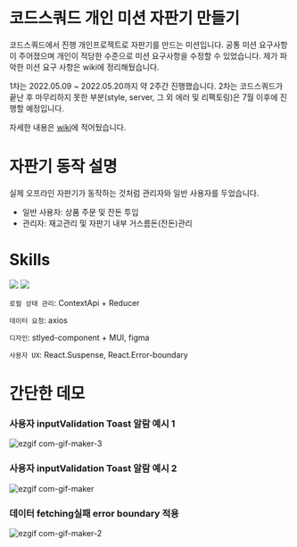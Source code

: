 # 코드스쿼드 개인 미션 자판기 만들기

코드스쿼드에서 진행 개인프로젝트로 자판기를 만드는 미션입니다.
공통 미션 요구사항이 주어졌으며 개인이 적당한 수준으로 미션 요구사항을 수정할 수 있었습니다.
제가 파악한 미션 요구 사항은 wiki에 정리해뒀습니다.

1차는 2022.05.09 ~ 2022.05.20까지 약 2주간 진행했습니다.
2차는 코드스쿼드가 끝난 후 마무리하지 못한 부분(style, server, 그 외 에러 및 리팩토링)은 7월 이후에 진행할 예정입니다.

자세한 내용은 [wiki](https://github.com/kimyouknow/codesquad-fe-vm/wiki)에 적어뒀습니다.

# 자판기 동작 설명

실제 오프라인 자판기가 동작하는 것처럼 관리자와 일반 사용자를 두었습니다.

- 일반 사용자: 상품 주문 및 잔돈 투입
- 관리자: 재고관리 및 자판기 내부 거스름돈(잔돈)관리

# Skills

<img src="https://img.shields.io/badge/React-61DAFB?style=flat&logo=React&logoColor=white"/> <img src="https://img.shields.io/badge/Styled Components-DB7093?style=flat&logo=styled-components&logoColor=white"/>

`로컬 상태 관리`: ContextApi + Reducer

`데이터 요청`: axios

`디자인`: stlyed-component + MUI, figma

`사용자 UX`: React.Suspense, React.Error-boundary

# 간단한 데모

### 사용자 inputValidation Toast 알람 예시 1

![ezgif com-gif-maker-3](https://user-images.githubusercontent.com/71386219/169485246-0276ca18-f074-4e66-92a9-dec2e237e32d.gif)

### 사용자 inputValidation Toast 알람 예시 2

![ezgif com-gif-maker](https://user-images.githubusercontent.com/71386219/169485272-b9600a2c-5dc2-4685-9686-1e3bff2e361e.gif)

### 데이터 fetching실패 error boundary 적용

![ezgif com-gif-maker-2](https://user-images.githubusercontent.com/71386219/169485266-902d80e8-46ec-4ec3-b2ff-24482ac7b462.gif)
